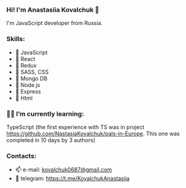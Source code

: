 ### Hi! I'm Anastasiia Kovalchuk 👋

I'm JavaScript developer from Russia.

### Skills:
- 🔹 JavaScript
- 🔸 React
- 🔹 Redux
- 🔸 SASS, CSS
- 🔹 Mongo DB
- 🔸 Node.js
- 🔹 Express
- 🔸 Html

### 👩‍💻 I’m currently learning:

TypeScript (the first experience with TS was in project https://github.com/NastasiaKovalchuk/pals-in-Europe. This one was completed in 10 days by 3 authors)


### Contacts:
- 📫 e-mail: kovalchuk0687@gmail.com
- 🔗 telegram: https://t.me/KovalchukAnastasiia


